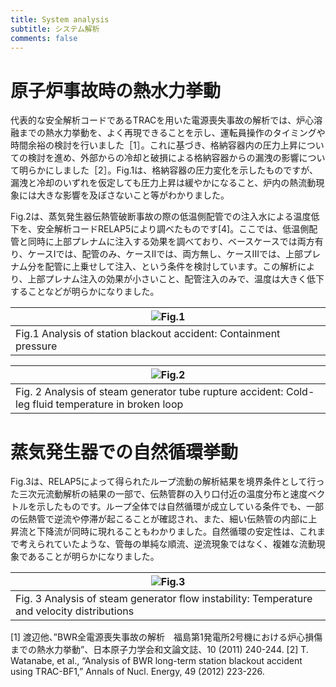 ```yaml
---
title: System analysis
subtitle: システム解析
comments: false
---
```


# 原子炉事故時の熱水力挙動
代表的な安全解析コードであるTRACを用いた電源喪失事故の解析では、炉心溶融までの熱水力挙動を、よく再現できることを示し、運転員操作のタイミングや時間余裕の検討を行いました［1］。これに基づき、格納容器内の圧力上昇についての検討を進め、外部からの冷却と破損による格納容器からの漏洩の影響について明らかにしました［2］。Fig.1は、格納容器の圧力変化を示したものですが、漏洩と冷却のいずれを仮定しても圧力上昇は緩やかになること、炉内の熱流動現象には大きな影響を及ぼさないこと等がわかりました。

Fig.2は、蒸気発生器伝熱管破断事故の際の低温側配管での注入水による温度低下を、安全解析コードRELAP5により調べたものです[4]。ここでは、低温側配管と同時に上部プレナムに注入する効果を調べており、ベースケースでは両方有り、ケースIでは、配管のみ、ケースIIでは、両方無し、ケースIIIでは、上部プレナム分を配管に上乗せして注入、という条件を検討しています。この解析により、上部プレナム注入の効果が小さいこと、配管注入のみで、温度は大きく低下することなどが明らかになりました。

| ![Fig.1](/img/Fig1.png "Fig.1 Analysis of station blackout accident: Containment pressure") |
|------|
| Fig.1 Analysis of station blackout accident: Containment pressure |

| ![Fig.2](/img/Fig2.png "Fig. 2  Analysis of steam generator tube rupture accident: Cold-leg fluid temperature in broken loop") |
|------|
| Fig. 2  Analysis of steam generator tube rupture accident: Cold-leg fluid temperature in broken loop |

# 蒸気発生器での自然循環挙動
Fig.3は、RELAP5によって得られたループ流動の解析結果を境界条件として行った三次元流動解析の結果の一部で、伝熱管群の入り口付近の温度分布と速度ベクトルを示したものです。ループ全体では自然循環が成立している条件でも、一部の伝熱管で逆流や停滞が起こることが確認され、また、細い伝熱管の内部に上昇流と下降流が同時に現れることもわかりました。自然循環の安定性は、これまで考えられていたような、管毎の単純な順流、逆流現象ではなく、複雑な流動現象であることが明らかになりました。

| ![Fig.3](/img/Fig6.png "Fig. 3 Analysis of steam generator flow instability: Temperature and velocity distributions") |
|------|
| Fig. 3 Analysis of steam generator flow instability: Temperature and velocity distributions |


[1] 渡辺他、”BWR全電源喪失事故の解析　福島第1発電所2号機における炉心損傷までの熱水力挙動”、日本原子力学会和文論文誌、10 (2011) 240-244. 
[2] T. Watanabe, et al., “Analysis of BWR long-term station blackout accident using TRAC-BF1,” Annals of Nucl. Energy, 49 (2012) 223-226.